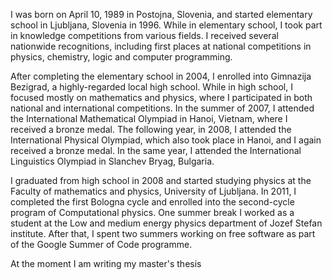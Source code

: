 I was born on April 10, 1989 in Postojna, Slovenia, and started elementary school in Ljubljana, Slovenia in 1996. While in elementary school, I took part in knowledge competitions from various fields. I received several nationwide recognitions, including first places at national competitions in physics, chemistry, logic and computer programming. 

After completing the elementary school in 2004, I enrolled into Gimnazija Bezigrad, a highly-regarded local high school. While in high school, I focused mostly on mathematics and physics, where I participated in both national and international competitions. In the summer of 2007, I attended the International Mathematical Olympiad in Hanoi, Vietnam, where I received a bronze medal. The following year, in 2008, I attended the International Physical Olympiad, which also took place in Hanoi, and I again received a bronze medal. In the same year, I attended the International Linguistics Olympiad in Slanchev Bryag, Bulgaria. 

I graduated from high school in 2008 and started studying physics at the Faculty of mathematics and physics, University of Ljubljana. In 2011, I completed the first Bologna cycle and enrolled into the second-cycle program of Computational physics. One summer break I worked as a student at the Low and medium energy physics department of Jozef Stefan institute. After that, I spent two summers working on free software as part of the Google Summer of Code programme. 

At the moment I am writing my master's thesis
